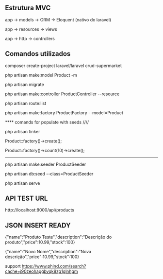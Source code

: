 ## Estrutura MVC

app -> models -> ORM -> Eloquent (nativo do laravel)

app -> resources -> views

app -> http -> controllers



## Comandos utilizados

composer create-project laravel/laravel crud-supermarket

php artisan make:model Product -m

php artisan migrate

php artisan make:controller ProductController --resource

php artisan route:list

php artisan make:factory ProductFactory --model=Product


**** comands for populate with seeds ////

php artisan tinker

Product::factory()->create();

Product::factory()->count(10)->create();

****


php artisan make:seeder ProductSeeder

php artisan db:seed --class=ProductSeeder

php artisan serve


## API TEST URL

http://localhost:8000/api/products


## JSON INSERT READY 

{"name":"Produto Teste","description":"Descrição do produto","price":10.99,"stock":100}

{"name":"Novo Nome","description":"Nova descrição","price":10.99,"stock":100}

support https://www.phind.com/search?cache=j90zeohapgbvqk8zg1glnhgm
